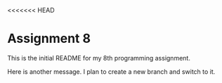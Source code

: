 <<<<<<< HEAD
# Assignment 8
This is the initial README for my 8th programming assignment.

Here is another message. I plan to create a new branch and switch to it.
